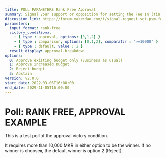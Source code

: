 ```yaml
---
title: POLL PARAMETERS Rank Free Approval
summary: Signal your support or opposition for setting the Fee In (tin) and Fee Out (tout) parameters to 0% for all PSM vaults.
discussion_link: https://forum.makerdao.com/t/signal-request-set-psm-fees-to-0/10894
parameters:
  input_format: rank-free
  victory_conditions:
    - { type : approval, options: [0,1,2] }
    - { type : comparison, options: [0,1,2], comparator : '>=10000' }
    - { type : default, value : 2 }
  result_display: approval-breakdown
options:
  0: Approve existing budget only (Business as usual)
  1: Approve increased budget
  2: Reject budget
  3: Abstain
version: v2.0.0   
start_date: 2022-03-06T16:00:00
end_date: 2029-11-05T16:00:00
---
```


# Poll: RANK FREE, APPROVAL EXAMPLE

This is a test poll of the approval victory condition.

It requires more than 10,000 MKR in either option to be the winner. If no winner is choosen, the default winner is option 2 (Reject).
